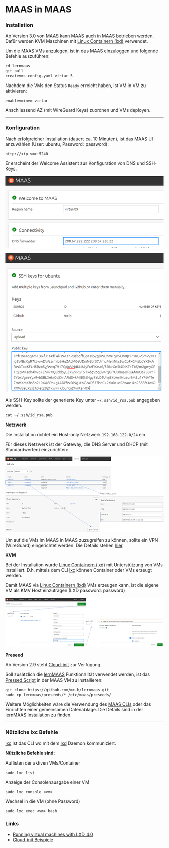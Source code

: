 MAAS in MAAS
============

### Installation

Ab Version 3.0 von [MAAS](https://maas.io) kann MAAS auch in MAAS betrieben werden. Dafür werden KVM Maschinen mit [Linux Containern (lxd)](https://linuxcontainers.org/) verwendet.

Um die MAAS VMs anzulegen, ist in das MAAS einzuloggen und folgende Befehle auszuführen:

    cd lernmaas
    git pull
    createvms config.yaml virtar 5 
    
Nachdem die VMs den Status `Ready` erreicht haben, ist VM in VM zu aktivieren:

    enablevminvm virtar
    
Anschliessend AZ (mit WireGuard Keys) zuordnen und VMs deployen.

***
### Konfiguration

Nach erfolgreicher Installation (dauert ca. 10 Minuten), ist das MAAS UI anzuwählen (User: ubuntu, Password: password):

    http://<ip vm>:5240
    
Er erscheint der Welcome Assistent zur Konfiguration von DNS und SSH-Keys.

![](images/welcome-1.png)

![](images/welcome-2.png)

Als SSH-Key sollte der generierte Key unter `~/.ssh/id_rsa.pub` angegeben werden.

    cat ~/.ssh/id_rsa.pub

**Netzwerk**

Die Installation richtet ein Host-only Netzwerk `192.168.122.0/24` ein.

Für dieses Netzwerk ist der Gateway, die DNS Server und DHCP (mit Standardwerten) einzurichten:

![](images/config-network.png)

Um auf die VMs im MAAS in MAAS zuzugreifen zu können, sollte ein VPN (WireGuard) eingerichtet werden. Die Details stehen [hier](https://github.com/mc-b/lernmaas/blob/master/doc/MAAS/Gateway.md).

**KVM**

Bei der Installation wurde [Linux Containern (lxd)](https://linuxcontainers.org/lxd/introduction/) mit Unterstützung von VMs installiert. D.h. mittels dem CLI [lxc](https://linuxcontainers.org/lxc/introduction/) können Container oder VMs erzeugt werden.

Damit MAAS via [Linux Containern (lxd)](https://linuxcontainers.org/lxd/introduction/) VMs erzeugen kann, ist die eigene VM als KMV Host einzutragen (LXD password: password)

![](images/config-kvm-lxd.png)

**Preseed**

Ab Version 2.9 steht [Cloud-init](https://cloudinit.readthedocs.io/en/latest/) zur Verfügung. 

Soll zusätzlich die [lernMAAS](https://github.com/mc-b/lernmaas) Funktionalität verwendet werden, ist das [Pressed Script](https://maas.io/docs/snap/3.0/ui/custom-machine-setup) in der MAAS VM zu installieren:

    git clone https://github.com/mc-b/lernmaas.git
    sudo cp lernmaas/preseeds/* /etc/maas/preseeds/

Weitere Möglichkeiten wäre die Verwendung des [MAAS CLIs](https://maas.io/docs/snap/2.9/cli/maas-cli) oder das Einrichten einer gemeinsamen Datenablage. Die Details sind in der [lernMAAS Installation](https://github.com/mc-b/lernmaas/blob/master/doc/MAAS/Install.md) zu finden.

***
### Nützliche lxc Befehle

[lxc](https://linuxcontainers.org/lxc/introduction/) ist das CLI wo mit dem [lxd](https://linuxcontainers.org/lxd/introduction/) Daemon kommuniziert.

**Nützliche Befehle sind:**

Auflisten der aktiven VMs/Container

    sudo lxc list
    
Anzeige der Consolenausgabe einer VM

    sudo lxc console <vm>
    
Wechsel in die VM (ohne Password) 

    sudo lxc exec <vm> bash

### Links

* [Running virtual machines with LXD 4.0](https://discuss.linuxcontainers.org/t/running-virtual-machines-with-lxd-4-0/7519)
* [Cloud-init Beispiele](https://github.com/mc-b/iac/blob/main/cloud-iac.md)
